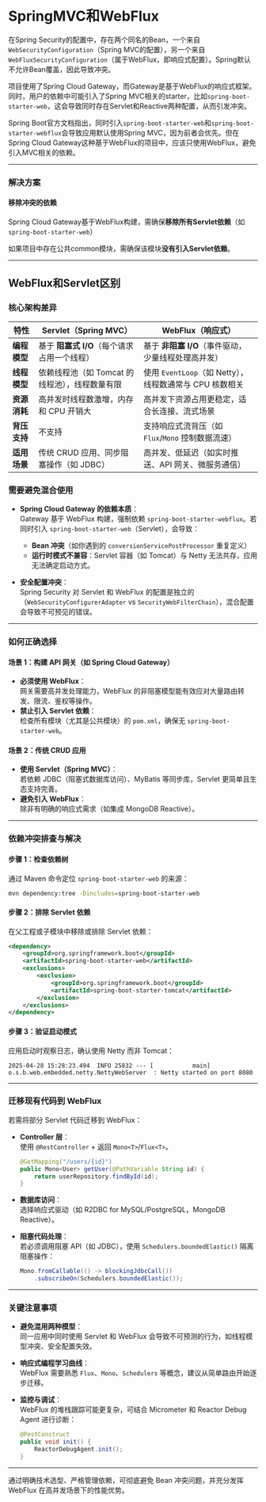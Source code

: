# SpringMVC和WebFlux

在Spring Security的配置中，存在两个同名的Bean，一个来自`WebSecurityConfiguration`（Spring MVC的配置），另一个来自`WebFluxSecurityConfiguration`（属于WebFlux，即响应式配置）。Spring默认不允许Bean覆盖，因此导致冲突。

项目使用了Spring Cloud Gateway，而Gateway是基于WebFlux的响应式框架。同时，用户的依赖中可能引入了Spring MVC相关的starter，比如`spring-boot-starter-web`，这会导致同时存在Servlet和Reactive两种配置，从而引发冲突。

Spring Boot官方文档指出，同时引入`spring-boot-starter-web`和`spring-boot-starter-webflux`会导致应用默认使用Spring MVC，因为前者会优先。但在Spring Cloud Gateway这种基于WebFlux的项目中，应该只使用WebFlux，避免引入MVC相关的依赖。

------

### 解决方案

#### 移除冲突的依赖

Spring Cloud Gateway基于WebFlux构建，需确保**移除所有Servlet依赖**（如`spring-boot-starter-web`）

如果项目中存在公共common模块，需确保该模块**没有引入Servlet依赖**。

------

## WebFlux和Servlet区别

### 核心架构差异
| **特性**     | **Servlet（Spring MVC）**                      | **WebFlux（响应式）**                                   |
| ------------ | ---------------------------------------------- | ------------------------------------------------------- |
| **编程模型** | 基于 **阻塞式 I/O**（每个请求占用一个线程）    | 基于 **非阻塞 I/O**（事件驱动，少量线程处理高并发）     |
| **线程模型** | 依赖线程池（如 Tomcat 的线程池），线程数量有限 | 使用 `EventLoop`（如 Netty），线程数通常与 CPU 核数相关 |
| **资源消耗** | 高并发时线程数激增，内存和 CPU 开销大          | 高并发下资源占用更稳定，适合长连接、流式场景            |
| **背压支持** | 不支持                                         | 支持响应式流背压（如 `Flux`/`Mono` 控制数据流速）       |
| **适用场景** | 传统 CRUD 应用、同步阻塞操作（如 JDBC）        | 高并发、低延迟（如实时推送、API 网关、微服务通信）      |

### 需要避免混合使用
- **Spring Cloud Gateway 的依赖本质**：  
  Gateway 基于 WebFlux 构建，强制依赖 `spring-boot-starter-webflux`。若同时引入 `spring-boot-starter-web`（Servlet），会导致：
  - **Bean 冲突**（如你遇到的 `conversionServicePostProcessor` 重复定义）
  - **运行时模式不兼容**：Servlet 容器（如 Tomcat）与 Netty 无法共存，应用无法确定启动方式。

- **安全配置冲突**：  
  Spring Security 对 Servlet 和 WebFlux 的配置是独立的（`WebSecurityConfigurerAdapter` vs `SecurityWebFilterChain`），混合配置会导致不可预见的错误。

---

### 如何正确选择
#### 场景 1：构建 API 网关（如 Spring Cloud Gateway）
- **必须使用 WebFlux**：  
  网关需要高并发处理能力，WebFlux 的非阻塞模型能有效应对大量路由转发、限流、鉴权等操作。
- **禁止引入 Servlet 依赖**：  
  检查所有模块（尤其是公共模块）的 `pom.xml`，确保无 `spring-boot-starter-web`。

#### 场景 2：传统 CRUD 应用
- **使用 Servlet（Spring MVC）**：  
  若依赖 JDBC（阻塞式数据库访问）、MyBatis 等同步库，Servlet 更简单且生态支持完善。
- **避免引入 WebFlux**：  
  除非有明确的响应式需求（如集成 MongoDB Reactive）。

---

### 依赖冲突排查与解决
#### 步骤 1：检查依赖树
通过 Maven 命令定位 `spring-boot-starter-web` 的来源：
```bash
mvn dependency:tree -Dincludes=spring-boot-starter-web
```

#### 步骤 2：排除 Servlet 依赖
在父工程或子模块中移除或排除 Servlet 依赖：
```xml
<dependency>
    <groupId>org.springframework.boot</groupId>
    <artifactId>spring-boot-starter-web</artifactId>
    <exclusions>
        <exclusion>
            <groupId>org.springframework.boot</groupId>
            <artifactId>spring-boot-starter-tomcat</artifactId>
        </exclusion>
    </exclusions>
</dependency>
```

#### 步骤 3：验证启动模式
应用启动时观察日志，确认使用 Netty 而非 Tomcat：
```log
2025-04-28 15:28:23.494  INFO 25832 --- [           main] o.s.b.web.embedded.netty.NettyWebServer  : Netty started on port 8080
```

---

### 迁移现有代码到 WebFlux
若需将部分 Servlet 代码迁移到 WebFlux：
- **Controller 层**：  
  使用 `@RestController` + 返回 `Mono<T>`/`Flux<T>`。
  
  ```java
  @GetMapping("/users/{id}")
  public Mono<User> getUser(@PathVariable String id) {
      return userRepository.findById(id);
  }
  ```
  
- **数据库访问**：  
  选择响应式驱动（如 R2DBC for MySQL/PostgreSQL，MongoDB Reactive）。

- **阻塞代码处理**：  
  若必须调用阻塞 API（如 JDBC），使用 `Schedulers.boundedElastic()` 隔离阻塞操作：
  
  ```java
  Mono.fromCallable(() -> blockingJdbcCall())
      .subscribeOn(Schedulers.boundedElastic());
  ```

---

### 关键注意事项
- **避免混用两种模型**：  
  同一应用中同时使用 Servlet 和 WebFlux 会导致不可预测的行为，如线程模型冲突、安全配置失效。
- **响应式编程学习曲线**：  
  WebFlux 需要熟悉 `Flux`、`Mono`、`Schedulers` 等概念，建议从简单路由开始逐步迁移。
- **监控与调试**：  
  WebFlux 的堆栈跟踪可能更复杂，可结合 Micrometer 和 Reactor Debug Agent 进行诊断：
  
  ```java
  @PostConstruct
  public void init() {
      ReactorDebugAgent.init();
  }
  ```

---

通过明确技术选型、严格管理依赖，可彻底避免 Bean 冲突问题，并充分发挥 WebFlux 在高并发场景下的性能优势。